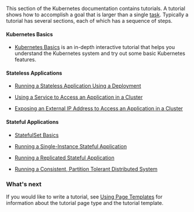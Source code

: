 ---
---

This section of the Kubernetes documentation contains tutorials.
A tutorial shows how to accomplish a goal that is larger than a single
[task](/docs/tasks/). Typically a tutorial has several sections,
each of which has a sequence of steps.

#### Kubernetes Basics

* [Kubernetes Basics](/docs/tutorials/kubernetes-basics/) is an in-depth interactive tutorial that helps you understand the Kubernetes system and try out some basic Kubernetes features.

#### Stateless Applications

* [Running a Stateless Application Using a Deployment](/docs/tutorials/stateless-application/run-stateless-application-deployment/)

* [Using a Service to Access an Application in a Cluster](/docs/tutorials/stateless-application/expose-external-ip-address-service/)

* [Exposing an External IP Address to Access an Application in a Cluster](/docs/tutorials/stateless-application/expose-external-ip-address/)

#### Stateful Applications

* [StatefulSet Basics](/docs/tutorials/stateful-application/basic-stateful-set/)

* [Running a Single-Instance Stateful Application](/docs/tutorials/stateful-application/run-stateful-application/)

* [Running a Replicated Stateful Application](/docs/tutorials/stateful-application/run-replicated-stateful-application/)

* [Running a Consistent, Partition Tolerant Distributed System](/docs/tutorials/stateful-application/cp-distributed-systems/)

### What's next

If you would like to write a tutorial, see
[Using Page Templates](/docs/contribute/page-templates/)
for information about the tutorial page type and the tutorial template.
